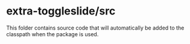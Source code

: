 # extra-toggleslide/src

This folder contains source code that will automatically be added to the classpath when
the package is used.
